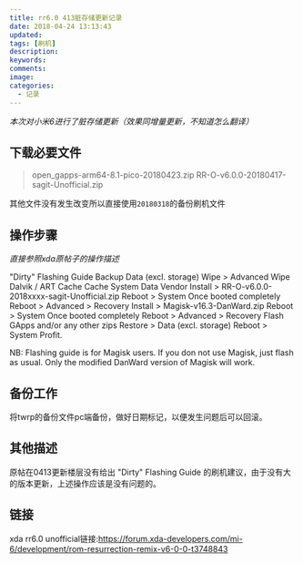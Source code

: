 ```yaml
---
title: rr6.0 413脏存储更新记录
date: 2018-04-24 13:13:43
updated:
tags: [刷机]
description:
keywords:
comments:
image:
categories:
  - 记录
---
```

*本次对小米6进行了脏存储更新（效果同增量更新，不知道怎么翻译）*
<!--more-->

## 下载必要文件 ##
>open_gapps-arm64-8.1-pico-20180423.zip
RR-O-v6.0.0-20180417-sagit-Unofficial.zip


其他文件没有发生改变所以直接使用` 20180318 `的备份刷机文件

## 操作步骤 ##
*直接参照xda原帖子的操作描述*

"Dirty" Flashing Guide
Backup
Data (excl. storage)
Wipe > Advanced Wipe
Dalvik / ART Cache
Cache
System
Data
Vendor
Install > RR-O-v6.0.0-2018xxxx-sagit-Unofficial.zip
Reboot > System
Once booted completely
Reboot > Advanced > Recovery
Install > Magisk-v16.3-DanWard.zip
Reboot > System
Once booted completely
Reboot > Advanced > Recovery
Flash GApps and/or any other zips
Restore > Data (excl. storage)
Reboot > System
Profit.

NB:
Flashing guide is for Magisk users. If you don not use Magisk, just flash as usual.
Only the modified DanWard version of Magisk will work.

## 备份工作 ##
将twrp的备份文件pc端备份，做好日期标记，以便发生问题后可以回滚。

## 其他描述 ##
原帖在0413更新楼层没有给出 "Dirty" Flashing Guide 的刷机建议，由于没有大的版本更新，上述操作应该是没有问题的。

## 链接 ##
xda rr6.0 unofficial链接:https://forum.xda-developers.com/mi-6/development/rom-resurrection-remix-v6-0-0-t3748843